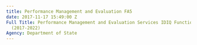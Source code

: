```yaml
---
title: Performance Management and Evaluation FA5
date: 2017-11-17 15:49:00 Z
Full Title: Performance Management and Evaluation Services IDIQ Functional Area 5
  (2017-2022)
Agency: Department of State
---
```


